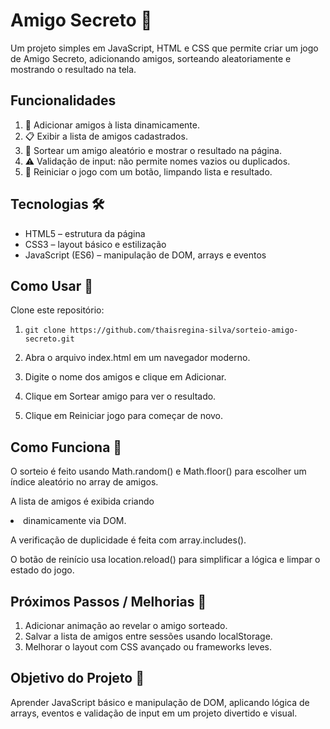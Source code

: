 # Amigo Secreto 🎁

Um projeto simples em JavaScript, HTML e CSS que permite criar um jogo de Amigo Secreto, adicionando amigos, sorteando aleatoriamente e mostrando o resultado na tela.

## Funcionalidades

1. 📝 Adicionar amigos à lista dinamicamente.
2. 📋 Exibir a lista de amigos cadastrados.
3. 🎲 Sortear um amigo aleatório e mostrar o resultado na página.
4. ⚠️ Validação de input: não permite nomes vazios ou duplicados.
5. 🔄 Reiniciar o jogo com um botão, limpando lista e resultado.

## Tecnologias 🛠

- HTML5 – estrutura da página
- CSS3 – layout básico e estilização
- JavaScript (ES6) – manipulação de DOM, arrays e eventos

## Como Usar 🚀

Clone este repositório:

1. `git clone https://github.com/thaisregina-silva/sorteio-amigo-secreto.git`

2. Abra o arquivo index.html em um navegador moderno.
3. Digite o nome dos amigos e clique em Adicionar.
4. Clique em Sortear amigo para ver o resultado.
5. Clique em Reiniciar jogo para começar de novo.

## Como Funciona 🧩

O sorteio é feito usando Math.random() e Math.floor() para escolher um índice aleatório no array de amigos.

A lista de amigos é exibida criando <li> dinamicamente via DOM.

A verificação de duplicidade é feita com array.includes().

O botão de reinício usa location.reload() para simplificar a lógica e limpar o estado do jogo.

## Próximos Passos / Melhorias 🌟

1.  Adicionar animação ao revelar o amigo sorteado.
2. Salvar a lista de amigos entre sessões usando localStorage.
3. Melhorar o layout com CSS avançado ou frameworks leves.

## Objetivo do Projeto 🎯

Aprender JavaScript básico e manipulação de DOM, aplicando lógica de arrays, eventos e validação de input em um projeto divertido e visual.
